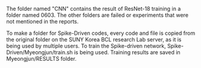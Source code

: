 The folder named "CNN" contains the result of ResNet-18 training in a folder named 0603.
The other folders are failed or experiments that were not mentioned in the reports.

To make a folder for Spike-Driven codes, every code and file is copied from the original folder on the SUNY Korea BCL research Lab server, as it is being used by multiple users.
To train the Spike-driven network, Spike-Driven/Myeongjun/train.sh is being used.
Training results are saved in Myeongjun/RESULTS folder.
